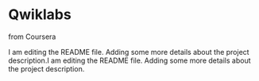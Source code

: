 # Qwiklabs
from Coursera

I am editing the README file. Adding some more details about the project description.I am editing the README file. Adding some more details about the project description.

